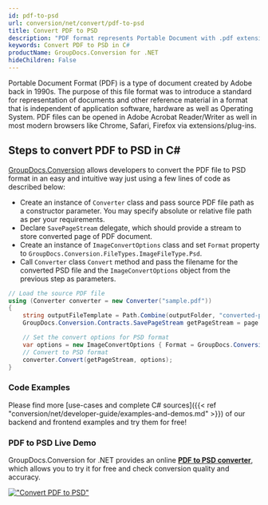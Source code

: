 ```yaml
---
id: pdf-to-psd
url: conversion/net/convert/pdf-to-psd
title: Convert PDF to PSD
description: "PDF format represents Portable Document with .pdf extension. Learn how to convert PDF to PSD file programmatically in C# language using GroupDocs.Conversion for .NET library."
keywords: Convert PDF to PSD in C#
productName: GroupDocs.Conversion for .NET
hideChildren: False
---
```


Portable Document Format (PDF) is a type of document created by Adobe back in 1990s. The purpose of this file format was to introduce a standard for representation of documents and other reference material in a format that is independent of application software, hardware as well as Operating System. PDF files can be opened in Adobe Acrobat Reader/Writer as well in most modern browsers like Chrome, Safari, Firefox via extensions/plug-ins.

## Steps to convert PDF to PSD in C#

[GroupDocs.Conversion](https://products.groupdocs.com/conversion/net) allows developers to convert the PDF file to PSD format in an easy and intuitive way just using a few lines of code as described below:

* Create an instance of `Converter` class and pass source PDF file path as a constructor parameter. You may specify absolute or relative file path as per your requirements. 
* Declare `SavePageStream` delegate, which should provide a stream to store converted page of PDF document.
* Create an instance of `ImageConvertOptions` class and set `Format` property to `GroupDocs.Conversion.FileTypes.ImageFileType.Psd`.
* Call `Converter` class `Convert` method and pass the filename for the converted PSD file and the `ImageConvertOptions` object from the previous step as parameters.

```csharp
// Load the source PDF file
using (Converter converter = new Converter("sample.pdf"))
{
    string outputFileTemplate = Path.Combine(outputFolder, "converted-page-{0}.psd");
    GroupDocs.Conversion.Contracts.SavePageStream getPageStream = page => new FileStream(string.Format(outputFileTemplate, page), FileMode.Create);

    // Set the convert options for PSD format
    var options = new ImageConvertOptions { Format = GroupDocs.Conversion.FileTypes.ImageFileType.Psd };   
    // Convert to PSD format
    converter.Convert(getPageStream, options);
}
```

### Code Examples

Please find more [use-cases and complete C# sources]({{< ref "conversion/net/developer-guide/examples-and-demos.md" >}}) of our backend and frontend examples and try them for free!

### PDF to PSD Live Demo

GroupDocs.Conversion for .NET provides an online [**PDF to PSD converter**](https://products.groupdocs.app/conversion/pdf-to-psd), which allows you to try it for free and check conversion quality and accuracy.

[!["Convert PDF to PSD"](conversion/net/images/convert-to-psd/convert-pdf-to-psd.png)](https://products.groupdocs.app/conversion/pdf-to-psd)